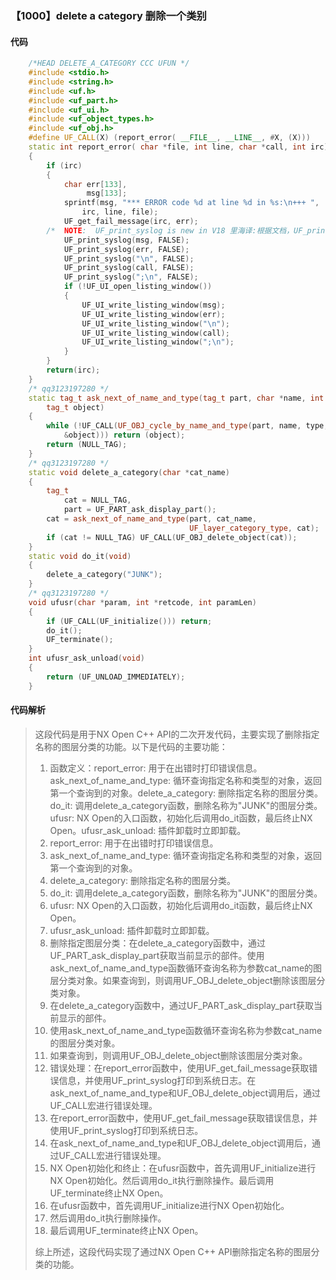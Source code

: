 ### 【1000】delete a category 删除一个类别

#### 代码

```cpp
    /*HEAD DELETE_A_CATEGORY CCC UFUN */  
    #include <stdio.h>  
    #include <string.h>  
    #include <uf.h>  
    #include <uf_part.h>  
    #include <uf_ui.h>  
    #include <uf_object_types.h>  
    #include <uf_obj.h>  
    #define UF_CALL(X) (report_error( __FILE__, __LINE__, #X, (X)))  
    static int report_error( char *file, int line, char *call, int irc)  
    {  
        if (irc)  
        {  
            char err[133],  
                 msg[133];  
            sprintf(msg, "*** ERROR code %d at line %d in %s:\n+++ ",  
                irc, line, file);  
            UF_get_fail_message(irc, err);  
        /*  NOTE:  UF_print_syslog is new in V18 里海译:根据文档，UF_print_syslog是V18版本新增的函数。该函数用于在系统日志中打印信息。需要注意的是，目前只提供函数名翻译，不提供额外的说明或评论。 */  
            UF_print_syslog(msg, FALSE);  
            UF_print_syslog(err, FALSE);  
            UF_print_syslog("\n", FALSE);  
            UF_print_syslog(call, FALSE);  
            UF_print_syslog(";\n", FALSE);  
            if (!UF_UI_open_listing_window())  
            {  
                UF_UI_write_listing_window(msg);  
                UF_UI_write_listing_window(err);  
                UF_UI_write_listing_window("\n");  
                UF_UI_write_listing_window(call);  
                UF_UI_write_listing_window(";\n");  
            }  
        }  
        return(irc);  
    }  
    /* qq3123197280 */  
    static tag_t ask_next_of_name_and_type(tag_t part, char *name, int type,  
        tag_t object)  
    {  
        while (!UF_CALL(UF_OBJ_cycle_by_name_and_type(part, name, type, TRUE,  
            &object))) return (object);  
        return (NULL_TAG);  
    }  
    /* qq3123197280 */  
    static void delete_a_category(char *cat_name)  
    {  
        tag_t  
            cat = NULL_TAG,  
            part = UF_PART_ask_display_part();  
        cat = ask_next_of_name_and_type(part, cat_name,   
                                        UF_layer_category_type, cat);  
        if (cat != NULL_TAG) UF_CALL(UF_OBJ_delete_object(cat));  
    }  
    static void do_it(void)  
    {  
        delete_a_category("JUNK");  
    }  
    /* qq3123197280 */  
    void ufusr(char *param, int *retcode, int paramLen)  
    {  
        if (UF_CALL(UF_initialize())) return;  
        do_it();  
        UF_terminate();  
    }  
    int ufusr_ask_unload(void)  
    {  
        return (UF_UNLOAD_IMMEDIATELY);  
    }

```

#### 代码解析

> 这段代码是用于NX Open C++ API的二次开发代码，主要实现了删除指定名称的图层分类的功能。以下是代码的主要功能：
>
> 1. 函数定义：report_error: 用于在出错时打印错误信息。ask_next_of_name_and_type: 循环查询指定名称和类型的对象，返回第一个查询到的对象。delete_a_category: 删除指定名称的图层分类。do_it: 调用delete_a_category函数，删除名称为"JUNK"的图层分类。ufusr: NX Open的入口函数，初始化后调用do_it函数，最后终止NX Open。ufusr_ask_unload: 插件卸载时立即卸载。
> 2. report_error: 用于在出错时打印错误信息。
> 3. ask_next_of_name_and_type: 循环查询指定名称和类型的对象，返回第一个查询到的对象。
> 4. delete_a_category: 删除指定名称的图层分类。
> 5. do_it: 调用delete_a_category函数，删除名称为"JUNK"的图层分类。
> 6. ufusr: NX Open的入口函数，初始化后调用do_it函数，最后终止NX Open。
> 7. ufusr_ask_unload: 插件卸载时立即卸载。
> 8. 删除指定图层分类：在delete_a_category函数中，通过UF_PART_ask_display_part获取当前显示的部件。使用ask_next_of_name_and_type函数循环查询名称为参数cat_name的图层分类对象。如果查询到，则调用UF_OBJ_delete_object删除该图层分类对象。
> 9. 在delete_a_category函数中，通过UF_PART_ask_display_part获取当前显示的部件。
> 10. 使用ask_next_of_name_and_type函数循环查询名称为参数cat_name的图层分类对象。
> 11. 如果查询到，则调用UF_OBJ_delete_object删除该图层分类对象。
> 12. 错误处理：在report_error函数中，使用UF_get_fail_message获取错误信息，并使用UF_print_syslog打印到系统日志。在ask_next_of_name_and_type和UF_OBJ_delete_object调用后，通过UF_CALL宏进行错误处理。
> 13. 在report_error函数中，使用UF_get_fail_message获取错误信息，并使用UF_print_syslog打印到系统日志。
> 14. 在ask_next_of_name_and_type和UF_OBJ_delete_object调用后，通过UF_CALL宏进行错误处理。
> 15. NX Open初始化和终止：在ufusr函数中，首先调用UF_initialize进行NX Open初始化。然后调用do_it执行删除操作。最后调用UF_terminate终止NX Open。
> 16. 在ufusr函数中，首先调用UF_initialize进行NX Open初始化。
> 17. 然后调用do_it执行删除操作。
> 18. 最后调用UF_terminate终止NX Open。
>
> 综上所述，这段代码实现了通过NX Open C++ API删除指定名称的图层分类的功能。
>

